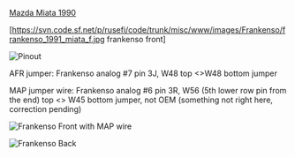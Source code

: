 [Mazda Miata 1990](Mazda-Miata-1990)

[https://svn.code.sf.net/p/rusefi/code/trunk/misc/www/images/Frankenso/frankenso_1991_miata_f.jpg frankenso front]

![Pinout](Images/frankenso_connector_miata_1991.png)

AFR jumper: Frankenso analog #7 pin 3J, W48 top <>W48 bottom jumper

MAP jumper wire: Frankenso analog #6 pin 3R, W56 (5th lower row pin from the end) top <> W45 bottom jumper, not OEM (something not right here, correction pending)
	
![Frankenso Front with MAP wire](Images/frankenso_1991_miata_f_map_wire.jpg)

![Frankenso Back](Images/frankenso_1991_miata_b.jpg)
